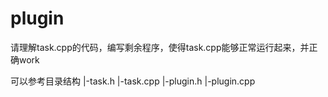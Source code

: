 # plugin
请理解task.cpp的代码，编写剩余程序，使得task.cpp能够正常运行起来，并正确work

可以参考目录结构
|-task.h
|-task.cpp
|-plugin.h
|-plugin.cpp
